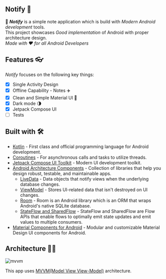 

## Notify 📱

📝 _**Notify**_ is a simple note application which is build with _Modern Android development_ tools.    
This project showcases _Good implementation_ of Android with proper architecture design.              
_Made with ♥ for all Android Developers_   

## Features  👓

_Notify_ focuses on the following key things:

- [x] Single Activity Design
- [x] Offline Capability - Notes ✈️
- [x] Clean and Simple Material UI 🎨
- [X] Dark mode 🌗
- [x] Jetpack Compose UI
- [ ] Tests

## Built with 🛠

- [Kotlin](https://kotlinlang.org/) - First class and official programming language for Android development.
- [Coroutines](https://kotlinlang.org/docs/reference/coroutines-overview.html) - For asynchronous calls and tasks to utilize threads.
- [Jetpack Compose UI Toolkit](https://developer.android.com/jetpack/compose) - Modern UI development toolkit.
- [Android Architecture Components](https://developer.android.com/topic/libraries/architecture) - Collection of libraries that help you design robust, testable, and maintainable apps.
  - [LiveData](https://developer.android.com/topic/libraries/architecture/livedata) - Data objects that notify views when the underlying database changes.
  - [ViewModel](https://developer.android.com/topic/libraries/architecture/viewmodel) - Stores UI-related data that isn't destroyed on UI changes.
  - [Room](https://developer.android.com/topic/libraries/architecture/room) - Room is an Android library which is an ORM that wraps Android's native SQLite database.
  - [StateFlow and SharedFlow](https://developer.android.com/kotlin/flow/stateflow-and-sharedflow#:~:text=StateFlow%20is%20a%20state%2Dholder,property%20of%20the%20MutableStateFlow%20class.) - StateFlow and SharedFlow are Flow APIs that enable flows to optimally emit state updates and emit values to multiple consumers.
- [Material Components for Android](https://github.com/material-components/material-components-android) - Modular and customizable Material Design UI components for Android.

## Architecture 👷‍♂️

![mvvm](https://github.com/aritra-tech/Notify/assets/80090908/6adb42b6-c3b9-4134-8213-88d4ac002cf8)

This app uses [MVVM(Model View View-Model)](https://developer.android.com/topic/architecture#recommended-app-arch) architecture.
